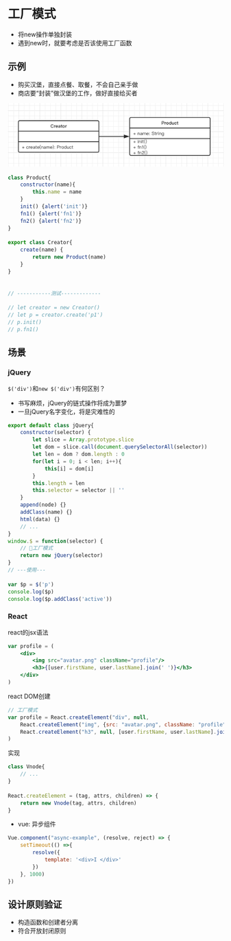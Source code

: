 # 工厂模式

- 将new操作单独封装
- 遇到new时，就要考虑是否该使用工厂函数

## 示例

- 购买汉堡，直接点餐、取餐，不会自己亲手做
- 商店要“封装”做汉堡的工作，做好直接给买者

![类图](https://github.com/viivLgr/viivBlog/blob/master/images/uml-5.png)

```javascript
class Product{
    constructor(name){
        this.name = name
    }
    init() {alert('init')}
    fn1() {alert('fn1')}
    fn2() {alert('fn2')}
}

export class Creator{
    create(name) {
        return new Product(name)
    }
}


// -----------测试-------------

// let creator = new Creator()
// let p = creator.create('p1')
// p.init()
// p.fn1()
```

## 场景

### jQuery

`$('div')`和`new $('div')`有何区别？

- 书写麻烦，jQuery的链式操作将成为噩梦
- 一旦jQuery名字变化，将是灾难性的

```javascript
export default class jQuery{
    constructor(selector) {
        let slice = Array.prototype.slice
        let dom = slice.call(document.querySelectorAll(selector))
        let len = dom ? dom.length : 0
        for(let i = 0; i < len; i++){
            this[i] = dom[i]
        }
        this.length = len
        this.selector = selector || ''
    }
    append(node) {}
    addClass(name) {}
    html(data) {}
    // ...
}
window.$ = function(selector) {
    // 工厂模式
    return new jQuery(selector)
}
// ---使用---

var $p = $('p')
console.log($p)
console.log($p.addClass('active'))
```

### React

react的jsx语法

```jsx
var profile = (
    <div>
        <img src="avatar.png" className="profile"/>
        <h3>{[user.firstName, user.lastName].join(' ')}</h3>
    </div>
)
```

react DOM创建

```javascript
// 工厂模式
var profile = React.createElement("div", null,
    React.createElement("img", {src: "avatar.png", className: "profile"}),
    React.createElement("h3", null, [user.firstName, user.lastName].join(' '))
)
```

实现

```javascript
class Vnode{
    // ...
}

React.createElement = (tag, attrs, children) => {
    return new Vnode(tag, attrs, children)
}
```

- vue: 异步组件

```javascript
Vue.component("async-example", (resolve, reject) => {
    setTimeout(() =>{
        resolve({
            template: '<div>I </div>'
        })
    }, 1000)
})
```

## 设计原则验证

- 构造函数和创建者分离
- 符合开放封闭原则
